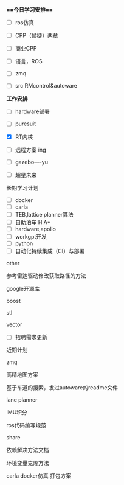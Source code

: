 **==今日学习安排==**

- [ ] ros仿真
- [ ] CPP（侯捷）两章
- [ ] 商业CPP
- [ ] 语言，ROS
- [ ] zmq
- [ ] src RMcontrol&autoware

  

**工作安排**

- [ ] hardware部署
- [ ] puresuit
- [x] RT内核
- [ ] 远程方案 ing
- [ ] gazebo—-yu
- [ ] 超星未来

  

长期学习计划

- [ ] docker
- [ ] carla
- [ ] TEB,lattice planner算法
- [ ] 自助泊车 H A*
- [ ] hardware,apollo
- [ ] workgpt开发
- [ ] python
- [ ] 自动化持续集成（CI）与部署

other

参考雷达驱动修改获取路径的方法

google开源库

boost

stl

vector

- [ ] 招聘需求更新

近期计划

zmq

高精地图方案

基于车道的搜索，发过autoware的readme文件

lane planner

IMU积分

ros代码编写规范

  

  

share

依赖解决方法文档

环境变量克隆方法

carla docker仿真 打包方案